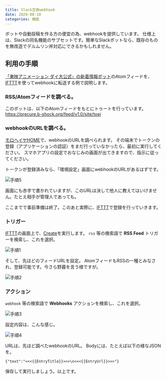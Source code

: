 ```yaml
---
title: Slack互換webhook
date: 2020-08-10
categories: 機能
---
```


ボットや自動投稿を作る方の便宜の為、webhookを提供しています。
仕様上は、Slackの同名機能のサブセットです。簡単なSlackボットなら、既存のものを無改造でデルムリン丼対応にできるかもしれません。

## 利用の手順

[「東映アニメーション ダイ大公式」の新着情報ボット](https://mstdn.delmulin.com/@toei_bot)のAtomフィードを、[IFTTT](https://ifttt.com/)を使ってwebhookに転送する例で説明します。

### RSS/Atomフィードを調べる。

このボットは、以下のAtomフィードをもとにトゥートを行っています。
https://precure.b-shock.org/feed/v1.0/site/toei

### webhookのURLを調べる。

[モロヘイヤHOME](https://mstdn.delmulin.com/mulukhiya)で、webhookのURLを調べられます。
その端末でトークンの登録（アプリケーションの認証）をまだ行っていなかったら、最初に実行してください。
スマホアプリの設定でおなじみの画面が出てきますので、指示に従ってください。

トークンが登録済みなら、「環境設定」画面にwebhookのURLがあるはずです。

![手順5](手順5.png)

画面にも赤字で書かれていますが、このURLは決して他人に教えてはいけません。たとえ相手が管理人であっても。

ここまでで事前準備は終了。このあと実際に、[IFTTT](https://ifttt.com/)で登録を行っていきます。

### トリガー

[IFTTT](https://ifttt.com/)の画面上で、[Create](https://ifttt.com/create)を実行します。
`rss` 等の検索語で __RSS Feed__ トリガーを検索し、これを選択。

![手順1](手順1.png)

そして、先ほどのフィードURLを設定。
AtomフィードもRSSの一種とみなされ、登録可能です。今さら野暮を言う様ですが。

![手順2](手順2.png)

### アクション

`webhook` 等の検索語で __Webhooks__ アクションを検索し、これを選択。

![手順3](手順3.png)

設定内容は、こんな感じ。

![手順4](手順4.png)

URLは、先ほど調べたwebhookのURL。
Bodyには、たとえば以下の様なJSONを。

```
{"text":"<<<{{EntryTitle}}>>>\n<<<{{EntryUrl}}>>>"}
```

保存して実行しましょう。以上です。
